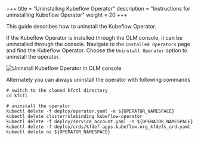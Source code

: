 +++
title = "Uninstalling Kubeflow Operator"
description = "Instructions for uninstalling Kubeflow Operator"
weight = 20
+++

This guide describes how to uninstall the Kubeflow Operator.

If the Kubeflow Operator is installed through the OLM console, it can be uninstalled through the console. Navigate to the `Installed Operators` page and find the Kubeflow Operator. Choose the `Uninstall Operator` option to uninstall the operator.

<img src="/docs/images/operator-uninstall-kubeflow.png" 
    alt="Uninstall Kubeflow Operator in OLM console"
    class="mt-3 mb-3 border border-info rounded">

Alternately you can always uninstall the operator with following commands

```shell
# switch to the cloned kfctl directory
cd kfctl

# uninstall the operator
kubectl delete -f deploy/operator.yaml -n ${OPERATOR_NAMESPACE}
kubectl delete clusterrolebinding kubeflow-operator
kubectl delete -f deploy/service_account.yaml -n ${OPERATOR_NAMESPACE}
kubectl delete -f deploy/crds/kfdef.apps.kubeflow.org_kfdefs_crd.yaml
kubectl delete ns ${OPERATOR_NAMESPACE}
```
